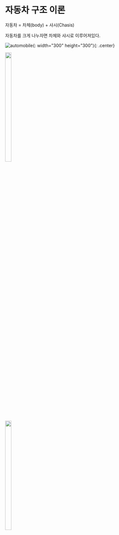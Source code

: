 # 자동차 구조 이론

자동차 = 차체(body) + 샤시(Chasis)

자동차를 크게 나누자면 차체와 샤시로 이루어져있다.


![automobile](/img/%EC%B0%A8%EB%9F%89-%EB%B0%94%EB%94%94%20%EC%83%A4%EC%8B%9C.jpg){: width="300" height="300"){: .center}


<img src="https://github.com/lkeonwoo94/Automotive-Engineering/blob/master/%EC%9E%90%EB%8F%99%EC%B0%A8%20%EA%B5%AC%EC%A1%B0%20%EC%9D%B4%EB%A1%A0/img/%EC%B0%A8%EB%9F%89-%EB%B0%94%EB%94%94%20%EC%83%A4%EC%8B%9C.jpg" width="20%" height="30%"></img>

<img src="https://github.com/lkeonwoo94/Automotive-Engineering/blob/master/%EC%9E%90%EB%8F%99%EC%B0%A8%20%EA%B5%AC%EC%A1%B0%20%EC%9D%B4%EB%A1%A0/img/%EC%B0%A8%EB%9F%89-%EB%9E%8D%EC%8A%A4%ED%84%B0%20%EB%B9%84%EC%9C%A0.jpg" width="20%" height="30%"></img>


